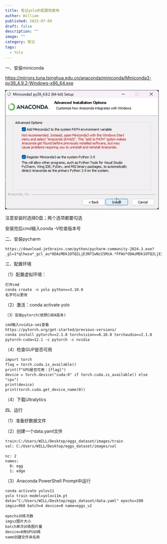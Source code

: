 ```yaml
---
title: 笔记yolo的配置和使用
author: William
published: 2025-07-09
draft: false
description: ""
image: ""
category: 笔记
tags:
  - Yolo
---
```

一、安装miniconda

<https://mirrors.tuna.tsinghua.edu.cn/anaconda/miniconda/Miniconda3-py39_4.9.2-Windows-x86_64.exe>

![](images/image-1.png)

注意安装时选择D盘；两个选项都要勾选

安装完后cmd输入conda -V检查版本号

二、安装pycharm

```
https://download.jetbrains.com/python/pycharm-community-2024.3.exe?_gl=1*qlhwsa*_gcl_au*ODAzMDk1OTQ2LjE3NTIwNzI5MzA.*FPAU*ODAzMDk1OTQ2LjE3NTIwNzI5MzA.*_ga*MTg5MjQ4MjQ0NS4xNzUyMDcyOTMy*_ga_9J976DJZ68*czE3NTIwNzI5MzAkbzEkZzAkdDE3NTIwNzI5MzgkajUyJGwwJGgw
```

三、配置环境

（1）配置虚拟环境：

```
打开cmd
conda create -n yolo python==3.10.0
名字可以更改
```

（2）激活：conda activate yolo

```
（3）安装pytorch(依照CUDA版本)
```

```
cmd输入nvidia-smi查看
https://pytorch.org/get-started/previous-versions/
conda install pytorch==2.1.0 torchvision==0.16.0 torchaudio==2.1.0 pytorch-cuda=12.1 -c pytorch -c nvidia
```

（4）检查GUP是否可用

```
import torch
flag = torch.cuda.is_available()
print(f"GPU是否可用：{flag}")
device = torch.device("cuda:0" if torch.cuda.is_available() else "cpu")
print(device)
print(torch.cuda.get_device_name(0))
```


（4）下载Ultralytics


四、运行

（1）准备好数据文件

（2）创建一个data.yaml文件

```
train:C:/Users/WILL/Desktop/eggs_dataset/images/train
val: C:/Users/WILL/Desktop/eggs_dataset/images/val

nc: 2
names:
  0: egg
  1: edge
```

（3）Anaconda PowerShell Prompt中运行

```
conda activate yolov11
yolo train model=yolov11m.pt data="C:/Users/WILL/Desktop/eggs_dataset/data.yaml" epochs=200 imgsz=960 batch=4 device=0 name=eggs_v2

epochs训练次数
imgsz图片大小
batch单次训练图片量
device=0用GPU训练
name创建文件夹名称
```
